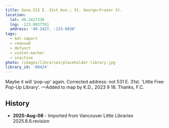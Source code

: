 ```yaml
---
title: Gone.515 E. 31st Ave.; St. George—Fraser St.
location:
  lat: 49.2427336
  lng: -123.0937761
  address: '49.2427, -123.0938'
tags:
  - kml-import
  - removed
  - defunct
  - violet-marker
  - inactive
photo: /images/libraries/placeholder-library.jpg
library_id: '00424'
---
```

Maybe it will 'pop-up' again.
Corrected address: not 531 E. 31st.
'Little Free Pop-Up Library'.
—Added to map by K.D., 2023 9 18. Thanks, F.C.

## History
- **2025-Aug-08** - Imported from Vancouver Little Libraries 2025.8.6.revision
